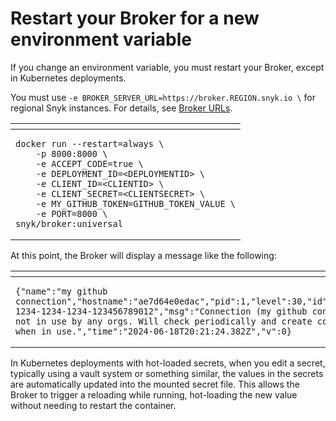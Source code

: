 # Restart your Broker for a new environment variable

If you change an environment variable, you must restart your Broker, except in Kubernetes deployments.

You must use `-e BROKER_SERVER_URL=https://broker.REGION.snyk.io \` for regional Snyk instances. For details, see [Broker URLs](../../../../snyk-data-and-governance/regional-hosting-and-data-residency.md#broker-server-urls).

<table data-header-hidden><thead><tr><th></th></tr></thead><tbody><tr><td><pre><code>docker run --restart=always \
    -p 8000:8000 \
    -e ACCEPT_CODE=true \
    -e DEPLOYMENT_ID=&#x3C;DEPLOYMENTID> \
    -e CLIENT_ID=&#x3C;CLIENTID> \
    -e CLIENT_SECRET=&#x3C;CLIENTSECRET> \
    -e MY_GITHUB_TOKEN=GITHUB_TOKEN_VALUE \
    -e PORT=8000 \
snyk/broker:universal
</code></pre></td></tr></tbody></table>

At this point, the Broker will display a message like the following:

<table data-header-hidden><thead><tr><th></th></tr></thead><tbody><tr><td><pre><code>{"name":"my github connection","hostname":"ae7d64e0edac","pid":1,"level":30,"id":"12345678-1234-1234-1234-123456789012","msg":"Connection (my github connection) not in use by any orgs. Will check periodically and create connection when in use.","time":"2024-06-18T20:21:24.382Z","v":0}
</code></pre></td></tr></tbody></table>

In Kubernetes deployments with hot-loaded secrets, when you edit a secret, typically using a vault system or something similar, the values in the secrets are automatically updated into the mounted secret file. This allows the Broker to trigger a reloading while running, hot-loading the new value without needing to restart the container.
